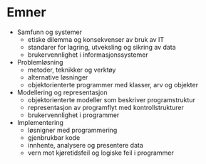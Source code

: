 # Emner

- Samfunn og systemer
  - etiske dilemma og konsekvenser av bruk av IT
  - standarer for lagring, utveksling og sikring av data
  - brukervennlighet i informasjonssystemer
- Problemløsning
  - metoder, teknikker og verktøy
  - alternative løsninger
  - objektorienterte programmer med klasser, arv og objekter
- Modellering og representasjon
  - objektorienterte modeller som beskriver programstruktur
  - representasjon av programflyt med kontrollstrukturer
  - brukervennlighet i programmer
- Implementering
  - løsnigner med programmering
  - gjenbrukbar kode
  - innhente, analysere og presentere data
  - vern mot kjøretidsfeil og logiske feil i programmer

